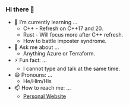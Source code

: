 ### Hi there 👋

- 🌱 I’m currently learning ...
  - C++ - Refresh on C++17 and 20.
  - Rust - Will focus more after C++ refresh.
  - How to battle imposter syndrome.
- 💬 Ask me about ...
  - Anything Azure or Terraform.
- ⚡ Fun fact: ...
  - I cannot type and talk at the same time.
- 😄 Pronouns: ...
  - He/Him/His
- 📫 How to reach me: ...
  - [Personal Website](https://www.jonathanhardison.com)

<!--
**jmhardison/jmhardison** is a ✨ _special_ ✨ repository because its `README.md` (this file) appears on your GitHub profile.

Here are some ideas to get you started:

- 🔭 I’m currently working on ...
- 🌱 I’m currently learning ...
- 👯 I’m looking to collaborate on ...
- 🤔 I’m looking for help with ...
- 💬 Ask me about ...
- 📫 How to reach me: ...
- 😄 Pronouns: ...
- ⚡ Fun fact: ...
-->
